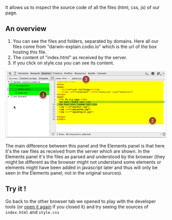 It allows us to inspect the source code of all the files (html, css, js) of our page.

## An overview

1. You can see the files and folders, separated by domains. Here all our files come from "darwin-explain.codio.io" which is the url of the box hosting this file.
1. The content of "index.html" as received by the server.
1. If you click on style.css you can see its content.

![](.guides/img/sources-panel/an-overview.png)

The main difference between this panel and the Elements panel is that here it's the raw files as received from the server which are shown. In the Elements panel it's the files as parsed and understood by the browser (they might be different as the browser might not understand some elements or elements might have been added in javascript later and thus will only be seen in the Elements panel, not in the original sources).


## Try it ! 
Go back to the other browser tab we opened to play with the developer tools (or <a href="introduction/index.html" target="_blank">open it again</a> if you closed it) and try seeing the sources of `index.html` and `style.css`
